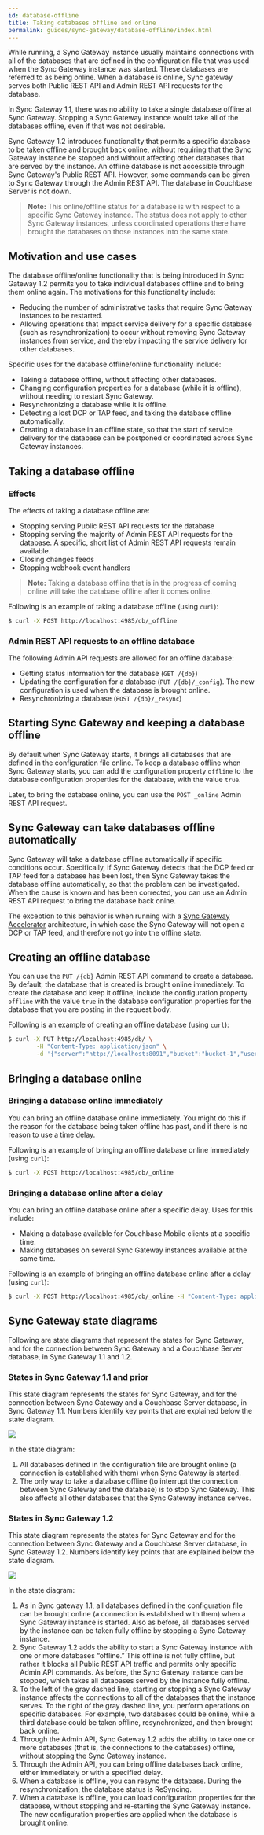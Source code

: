 ```yaml
---
id: database-offline
title: Taking databases offline and online
permalink: guides/sync-gateway/database-offline/index.html
---
```


While running, a Sync Gateway instance usually maintains connections with all of the databases that are defined in the configuration file that was used when the Sync Gateway instance was started. These databases are referred to as being online. When a database is online, Sync gateway serves both Public REST API and Admin REST API requests for the database.

In Sync Gateway 1.1, there was no ability to take a single database offline at Sync Gateway. Stopping a Sync Gateway instance would take all of the databases offline, even if that was not desirable.

Sync Gateway 1.2 introduces functionality that permits a specific database to be taken offline and brought back online, without requiring that the Sync Gateway instance be stopped and without affecting other databases that are served by the instance. An offline database is not accessible through Sync Gateway's Public REST API. However, some commands can be given to Sync Gateway through the Admin REST API. The database in Couchbase Server is not down.

> **Note:** This online/offline status for a database is with respect to a specific Sync Gateway instance. The status does not apply to other Sync Gateway instances, unless coordinated operations there have brought the databases on those instances into the same state.

## Motivation and use cases

The database offline/online functionality that is being introduced in Sync Gateway 1.2 permits you to take individual databases offline and to bring them online again. The motivations for this functionality include:

- Reducing the number of administrative tasks that require Sync Gateway instances to be restarted.
- Allowing operations that impact service delivery for a specific database (such as resynchronization) to occur without removing Sync Gateway instances from service, and thereby impacting the service delivery for other databases.

Specific uses for the database offline/online functionality include:

- Taking a database offline, without affecting other databases.
- Changing configuration properties for a database (while it is offline), without needing to restart Sync Gateway.
- Resynchronizing a database while it is offline.
- Detecting a lost DCP or TAP feed, and taking the database offline automatically.
- Creating a database in an offline state, so that the start of service delivery for the database can be postponed or coordinated across Sync Gateway instances.

## Taking a database offline

### Effects

The effects of taking a database offline are:

- Stopping serving Public REST API requests for the database
- Stopping serving the majority of Admin REST API requests for the database. A specific, short list of Admin REST API requests remain available.
- Closing changes feeds
- Stopping webhook event handlers

> **Note:** Taking a database offline that is in the progress of coming online will take the database offline after it comes online.

Following is an example of taking a database offline (using `curl`):

```bash
$ curl -X POST http://localhost:4985/db/_offline
```

### Admin REST API requests to an offline database

The following Admin API requests are allowed for an offline database:

- Getting status information for the database (`GET /{db}`)
- Updating the configuration for a database (`PUT /{db}/_config`). The new configuration is used when the database is 
 brought online.
- Resynchronizing a database (`POST /{db}/_resync`)

## Starting Sync Gateway and keeping a database offline

By default when Sync Gateway starts, it brings all databases that are defined in the configuration file online. To keep a database offline when Sync Gateway starts, you can add the configuration property `offline` to the database configuration properties for the database, with the value `true`.

Later, to bring the database online, you can use the `POST _online` Admin REST API request.

## Sync Gateway can take databases offline automatically

Sync Gateway will take a database offline automatically if specific conditions occur. Specifically, if Sync Gateway detects that the DCP feed or TAP feed for a database has been lost, then Sync Gateway takes the database offline automatically, so that the problem can be investigated. When the cause is known and has been corrected, you can use an Admin REST API request to bring the database back onine.

The exception to this behavior is when running with a [Sync Gateway Accelerator](https://developer.couchbase.com/documentation/mobile/current/guides/sync-gateway/accelerator.html) architecture, in which case the Sync Gateway will not open a DCP or TAP feed, and therefore not go into the offline state.



## Creating an offline database

You can use the `PUT /{db}` Admin REST API command to create a database. By default, the database that is created is brought online immediately. To create the database and keep it offline, include the configuration property `offline` with the value `true` in the database configuration properties for the database that you are posting in the request body.

Following is an example of creating an offline database (using `curl`):

```bash
$ curl -X PUT http://localhost:4985/db/ \
        -H "Content-Type: application/json" \
        -d '{"server":"http://localhost:8091","bucket":"bucket-1","users":{"GUEST":{"disabled":false,"admin_channels":["*"]}},"offline":true}'
```

## Bringing a database online

### Bringing a database online immediately

You can bring an offline database online immediately. You might do this if the reason for the database being taken offline has past, and if there is no reason to use a time delay.

Following is an example of bringing an offline database online immediately (using `curl`):

```bash
$ curl -X POST http://localhost:4985/db/_online
```

### Bringing a database online after a delay

You can bring an offline database online after a specific delay. Uses for this include:

- Making a database available for Couchbase Mobile clients at a specific time.
- Making databases on several Sync Gateway instances available at the same time.

Following is an example of bringing an offline database online after a delay (using `curl`):

```bash
$ curl -X POST http://localhost:4985/db/_online -H "Content-Type: application/json" -d '{"delay":3600}'
```

## Sync Gateway state diagrams

Following are state diagrams that represent the states for Sync Gateway, and for the connection between Sync Gateway and a Couchbase Server database, in Sync Gateway 1.1 and 1.2.

### States in Sync Gateway 1.1 and prior

This state diagram represents the states for Sync Gateway, and for the connection between Sync Gateway and a Couchbase Server database, in Sync Gateway 1.1. Numbers identify key points that are explained below the state diagram.

![](../img/state-diagram-offline-11.png)

In the state diagram:

1. All databases defined in the configuration file are brought online (a connection is established with them) when Sync Gateway is started.
2. The only way to take a database offline (to interrupt the connection between Sync Gateway and the database) is to stop Sync Gateway. This also affects all other databases that the Sync Gateway instance serves.

### States in Sync Gateway 1.2

This state diagram represents the states for Sync Gateway and for the connection between Sync Gateway and a Couchbase Server database, in Sync Gateway 1.2. Numbers identify key points that are explained below the state diagram.

![](../img/state-diagram-offline-12.png)

In the state diagram:

1. As in Sync gateway 1.1, all databases defined in the configuration file can be brought online (a connection is established with them) when a Sync Gateway instance is started. Also as before, all databases served by the instance can be taken fully offline by stopping a Sync Gateway instance.
2. Sync Gateway 1.2 adds the ability to start a Sync Gateway instance with one or more databases “offline.” This offline is not fully offline, but rather it blocks all Public REST API traffic and permits only specific Admin API commands. As before, the Sync Gateway instance can be stopped, which takes all databases served by the instance fully offline.
3. To the left of the gray dashed line, starting or stopping a Sync Gateway instance affects the connections to all 
of the databases that the instance serves. To the right of the gray dashed line, you perform operations on specific databases. For example, two databases could be online, while a third database could be taken offline, resynchronized, and then brought back online.
4. Through the Admin API, Sync Gateway 1.2 adds the ability to take one or more databases (that is, the connections to the databases) offline, without stopping the Sync Gateway instance.
5. Through the Admin API, you can bring offline databases back online, either immediately or with a specified delay.
6. When a database is offline, you can resync the database. During the resynchronization, the database status is 
ReSyncing.
7. When a database is offline, you can load configuration properties for the database, without stopping and re-starting the Sync Gateway instance. The new configuration properties are applied when the database is brought online.
